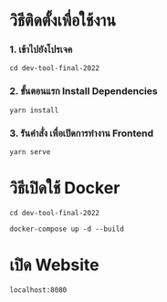 # วิธีติดตั้งเพื่อใช้งาน
### 1. เข้าไปยังโปรเจค
```
cd dev-tool-final-2022
```
### 2. ขั้นตอนแรก Install Dependencies
```
yarn install 
```
### 3. รันคำสั่ง เพื่อเปิดการทำงาน Frontend
```
yarn serve
```


# วิธีเปิดใช้ Docker
```
cd dev-tool-final-2022
```
```
docker-compose up -d --build
```

# เปิด Website
```
localhost:8080
```

